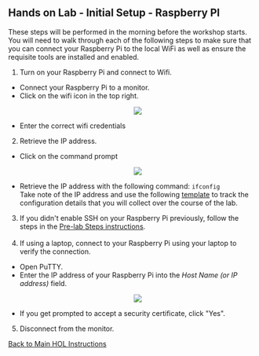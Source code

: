 ## Hands on Lab - Initial Setup - Raspberry PI

These steps will be performed in the morning before the workshop starts. You will need to walk through each of the following steps to make sure that you can connect your Raspberry Pi to the local WiFi as well as ensure the requisite tools are installed and enabled. 

1. Turn on your Raspberry Pi and connect to Wifi.
  - Connect your Raspberry Pi to a monitor.
  - Click on the wifi icon in the top right.
      <p align="center">
        <img src="/HOL/IOTHubPiHackathon/images/wifi.JPG" />
      </p>
  - Enter the correct wifi credentials
2. Retrieve the IP address.
  - Click on the command prompt
      <p align="center">
        <img src="/HOL/IOTHubPiHackathon/images/CommandPrompt.jpg" /> 
      </p>
  - Retrieve the IP address with the following command: `ifconfig` <br>
     Take note of the IP address and use the following [template](/HOL/IOTHubPiHackathon/IoTHOL-LabParameters.xlsx) to track the configuration details that you will collect over the course of the lab. 
3. If you didn't enable SSH on your Raspberry Pi previously, follow the steps in the [Pre-lab Steps instructions](/HOL/IOTHubPiHackathon/Prep). <br><br>
4. If using a laptop, connect to your Raspberry Pi using your laptop to verify the connection. 
  - Open PuTTY. 
  - Enter the IP address of your Raspberry Pi into the *Host Name (or IP address)* field. 
      <p align="center">
        <img src="/HOL/IOTHubPiHackathon/images/PuTTY.jpg" />
      </p>
  - If you get prompted to accept a security certificate, click "Yes". 
5. Disconnect from the monitor.


[Back to Main HOL Instructions](/HOL/IOTHubPiHackathon/README.md)
